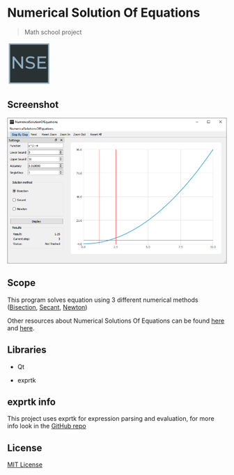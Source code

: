 # Numerical Solution Of Equations

> Math school project

<img src="icon/icon.png" alt="Numerical Solution Of Equations Logo" width=100px height=100px />

## Screenshot

<img src="img/screenshot.png" alt="Numerical Solution Of Equations screenshot">

## Scope

This program solves equation using 3 different numerical methods 
([Bisection](https://en.wikipedia.org/wiki/Bisection_method), 
[Secant](https://en.wikipedia.org/wiki/Secant_method), 
[Newton](https://en.wikipedia.org/wiki/Newton%27s_method))

Other resources about Numerical Solutions Of Equations can be found 
[here](http://cfd.mace.manchester.ac.uk/twiki/pub/Main/TimCraftNotes_All_Access/cfd1-numanal.pdf) and 
[here](https://en.wikibooks.org/wiki/Numerical_Methods/Equation_Solving).

## Libraries

- Qt

- exprtk

## exprtk info

This project uses exprtk for expression parsing and evaluation, for more info look in the [GitHub repo](https://github.com/ArashPartow/exprtk)

## License
[MIT License](LICENSE.md)